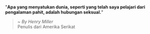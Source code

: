 "**Apa yang menyatukan dunia, seperti yang telah saya pelajari dari pengalaman pahit, adalah hubungan seksual.**"

> ~ _By Henry Miller_  
Penulis dari Amerika Serikat
